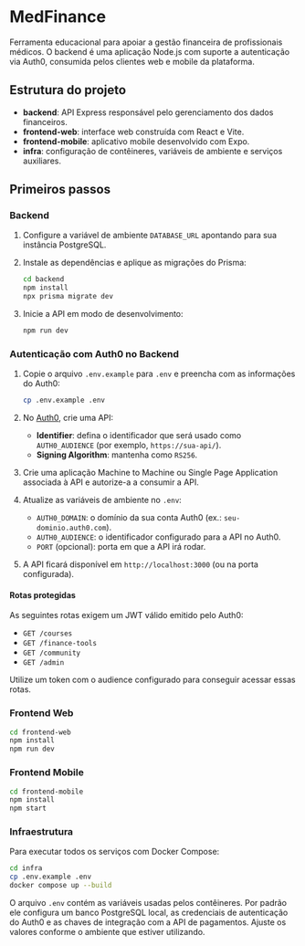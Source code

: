 # MedFinance

Ferramenta educacional para apoiar a gestão financeira de profissionais médicos. O backend é uma aplicação Node.js com suporte a autenticação via Auth0, consumida pelos clientes web e mobile da plataforma.

## Estrutura do projeto

- **backend**: API Express responsável pelo gerenciamento dos dados financeiros.
- **frontend-web**: interface web construída com React e Vite.
- **frontend-mobile**: aplicativo mobile desenvolvido com Expo.
- **infra**: configuração de contêineres, variáveis de ambiente e serviços auxiliares.

## Primeiros passos

### Backend

1. Configure a variável de ambiente `DATABASE_URL` apontando para sua instância PostgreSQL.
2. Instale as dependências e aplique as migrações do Prisma:

   ```bash
   cd backend
   npm install
   npx prisma migrate dev
   ```

3. Inicie a API em modo de desenvolvimento:

   ```bash
   npm run dev
   ```

### Autenticação com Auth0 no Backend

1. Copie o arquivo `.env.example` para `.env` e preencha com as informações do Auth0:

   ```bash
   cp .env.example .env
   ```

2. No [Auth0](https://auth0.com/), crie uma API:
   - **Identifier**: defina o identificador que será usado como `AUTH0_AUDIENCE` (por exemplo, `https://sua-api/`).
   - **Signing Algorithm**: mantenha como `RS256`.

3. Crie uma aplicação Machine to Machine ou Single Page Application associada à API e autorize-a a consumir a API.

4. Atualize as variáveis de ambiente no `.env`:
   - `AUTH0_DOMAIN`: o domínio da sua conta Auth0 (ex.: `seu-dominio.auth0.com`).
   - `AUTH0_AUDIENCE`: o identificador configurado para a API no Auth0.
   - `PORT` (opcional): porta em que a API irá rodar.

5. A API ficará disponível em `http://localhost:3000` (ou na porta configurada).

#### Rotas protegidas

As seguintes rotas exigem um JWT válido emitido pelo Auth0:

- `GET /courses`
- `GET /finance-tools`
- `GET /community`
- `GET /admin`

Utilize um token com o audience configurado para conseguir acessar essas rotas.

### Frontend Web

```bash
cd frontend-web
npm install
npm run dev
```

### Frontend Mobile

```bash
cd frontend-mobile
npm install
npm start
```

### Infraestrutura

Para executar todos os serviços com Docker Compose:

```bash
cd infra
cp .env.example .env
docker compose up --build
```

O arquivo `.env` contém as variáveis usadas pelos contêineres. Por padrão ele
configura um banco PostgreSQL local, as credenciais de autenticação do Auth0 e
as chaves de integração com a API de pagamentos. Ajuste os valores conforme o
ambiente que estiver utilizando.
